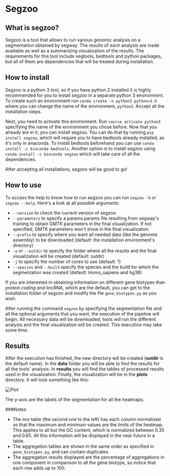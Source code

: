 # Segzoo

## What is segzoo?

Segzoo is a tool that allows to run various genomic analysis on a segmentation obtained by segway.
The results of each analysis are made available as well as a summarizing visualization of the results.
The requirements for this tool include segtools, bedtools and python packages, but all of them are dependencies that will be treated during installation.

## How to install

Segzoo is a python 3 tool, so if you have python 2 installed it is highly recommended for you to install segzoo in a separate python 3 environment.
To create such an environment run `conda create -n python3 python=3.6` where you can change the name of the environment, `python3`.
Accept all the installation steps.

Next, you need to activate this environment. Run `source activate python3` specifying the name of the environment you chose before.
Now that you already are in it, you can install segzoo. You can do that by running `pip install segzoo`,
which will require you to have bedtools already installed, as it's only in anaconda.
To install bedtools beforehand you can use `conda install -c bioconda bedtools`.
Another option is to install segzoo using `conda install -c bioconda segzoo` which will take care of all the dependencies.

After accepting all installations, segzoo will be good to go!

## How to use

To access the help to know how to run segzoo you can run `segzoo -h` or `segzoo --help`. Here's a look at all possible arguments:
- `--version` to check the current version of segzoo
- `--parameters` to specify a params.params file resulting from segway's training to obtain GMTK parameters in the final visualization. If not specified, GMTK parameters won't show in the final visualization
- `--prefix` to specify where you want all needed data (like the genome assembly) to be downloaded (default: the installation environment's directory)
- `-o` or `--outdir` to specify the folder where all the results and the final visualization will be created (default: outdir)
- `-j` to specify the number of cores to use (default: 1)
- `--species` and `--build` specify the species and the build for which the segmentation was created (default: Homo_sapiens and hg38)

If you are interested in obtaining information on different gene biotypes than *protein coding and lincRNA*, which are the default,
you can get to the installation folder of segzoo and modify the file `gene_biotypes.py` as you wish.

After running the command `segzoo` by specifying the segmentation file and all the optional arguments that you want, the execution of the pipeline will begin.
All necessary data will be downloaded, tools will run the different analysis and the final visualization will be created. This execution may take some time.

## Results

After the execution has finished, the new directory will be created (**outdir** is the default name).
In the **data** folder you will be able to find the results for all the tools' analysis.
In **results** you will find the tables of processed results used in the visualization.
Finally, the visualization will be in the **plots** directory. It will look something like this:

![Plot](https://bitbucket.org/hoffmanlab/segzoo/raw/default/plots/plot.png)

The y-axis are the labels of the segmentation for all the heatmaps.

###Notes
- The *mix* table (the second one to the left) has each column normalized so that the maximum and minimum values are the limits of the heatmap. This applies to all but the GC content, which is normalized between 0.35 and 0.65. All this information will be displayed in the near future in a table.
- The aggregation tables are shown in the same order as specified in `gene_biotypes.py`, and can contain duplicates.
- The aggregation results displayed are the percentage of aggregations in one component in comparison to all the gene biotype, so notice that each row adds up to 100.